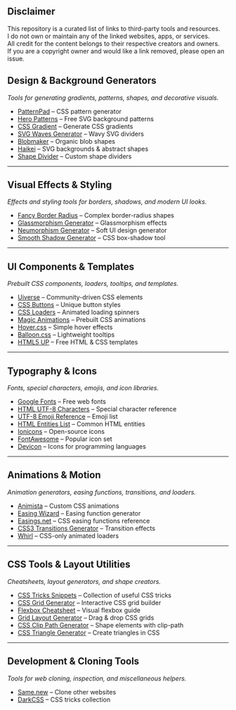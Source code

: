 ## Disclaimer
This repository is a curated list of links to third-party tools and resources.  
I do not own or maintain any of the linked websites, apps, or services.  
All credit for the content belongs to their respective creators and owners.  
If you are a copyright owner and would like a link removed, please open an issue.

## Design & Background Generators
*Tools for generating gradients, patterns, shapes, and decorative visuals.*  
- [PatternPad](https://patternpad.com/) – CSS pattern generator  
- [Hero Patterns](https://www.heropatterns.com/) – Free SVG background patterns  
- [CSS Gradient](https://cssgradient.io/) – Generate CSS gradients  
- [SVG Waves Generator](https://getwaves.io/) – Wavy SVG dividers  
- [Blobmaker](https://www.blobmaker.app/) – Organic blob shapes  
- [Haikei](https://app.haikei.app/) – SVG backgrounds & abstract shapes  
- [Shape Divider](https://www.shapedivider.app/) – Custom shape dividers  

---

## Visual Effects & Styling
*Effects and styling tools for borders, shadows, and modern UI looks.*  
- [Fancy Border Radius](https://9elements.github.io/fancy-border-radius/) – Complex border-radius shapes  
- [Glassmorphism Generator](https://hype4.academy/tools/glassmorphism-generator) – Glassmorphism effects  
- [Neumorphism Generator](https://neumorphism.io/) – Soft UI design generator  
- [Smooth Shadow Generator](https://shadows.brumm.af/) – CSS box-shadow tool  

---

## UI Components & Templates
*Prebuilt CSS components, loaders, tooltips, and templates.*  
- [Uiverse](https://uiverse.io/) – Community-driven CSS elements  
- [CSS Buttons](https://cssbuttons.io/) – Unique button styles  
- [CSS Loaders](https://cssloaders.github.io/) – Animated loading spinners  
- [Magic Animations](https://www.minimamente.com/project/magic/) – Prebuilt CSS animations  
- [Hover.css](https://ianlunn.github.io/Hover/) – Simple hover effects  
- [Balloon.css](https://kazzkiq.github.io/balloon.css/) – Lightweight tooltips  
- [HTML5 UP](https://html5up.net/) – Free HTML & CSS templates  

---

## Typography & Icons
*Fonts, special characters, emojis, and icon libraries.*  
- [Google Fonts](https://fonts.google.com/) – Free web fonts  
- [HTML UTF-8 Characters](https://www.w3schools.com/charsets/ref_utf_basic_latin.asp) – Special character reference  
- [UTF-8 Emoji Reference](https://www.w3schools.com/charsets/ref_emoji_smileys.asp) – Emoji list  
- [HTML Entities List](https://www.w3schools.com/charsets/ref_html_entities_a.asp) – Common HTML entities  
- [Ionicons](https://ionic.io/ionicons) – Open-source icons  
- [FontAwesome](https://fontawesome.com/) – Popular icon set  
- [Devicon](https://devicon.dev/) – Icons for programming languages  

---

## Animations & Motion
*Animation generators, easing functions, transitions, and loaders.*  
- [Animista](https://animista.net/) – Custom CSS animations  
- [Easing Wizard](https://easingwizard.com/) – Easing function generator  
- [Easings.net](https://easings.net/) – CSS easing functions reference  
- [CSS3 Transitions Generator](https://www.css3maker.com/css3-transition.html) – Transition effects  
- [Whirl](https://whirl.netlify.app/) – CSS-only animated loaders  

---

## CSS Tools & Layout Utilities
*Cheatsheets, layout generators, and shape creators.*  
- [CSS Tricks Snippets](https://css-tricks.com/snippets/css/) – Collection of useful CSS tricks  
- [CSS Grid Generator](https://cssgrid-generator.netlify.app/) – Interactive CSS grid builder  
- [Flexbox Cheatsheet](https://flexbox.malven.co/) – Visual flexbox guide  
- [Grid Layout Generator](https://layout.bradwoods.io/) – Drag & drop CSS grids  
- [CSS Clip Path Generator](https://bennettfeely.com/clippy/) – Shape elements with clip-path  
- [CSS Triangle Generator](https://css-tricks.com/the-shapes-of-css/) – Create triangles in CSS  

---

## Development & Cloning Tools
*Tools for web cloning, inspection, and miscellaneous helpers.*  
- [Same.new](https://same.new/) – Clone other websites  
- [DarkCSS](https://darkcssweb.com/) – CSS tricks collection  
